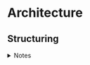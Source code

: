 # Architecture

## Structuring
<details>
<summary>Notes</summary>

- get the entities
- get the properties and methods of entities
- figure out the proper data structure for entities
- figure out the relations between entities

</details>